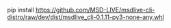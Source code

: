 pip install https://github.com/MSD-LIVE/msdlive-cli-distro/raw/dev/dist/msdlive_cli-0.1.11-py3-none-any.whl
